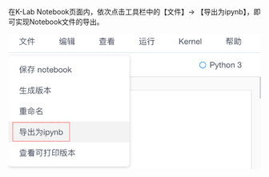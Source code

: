 在K-Lab Notebook页面内，依次点击工具栏中的【文件】-> 【导出为ipynb】，即可实现Notebook文件的导出。

<img src="/images/export_notebook.png">

